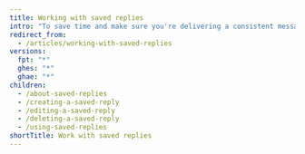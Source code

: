 ```yaml
---
title: Working with saved replies
intro: "To save time and make sure you're delivering a consistent message, you can add saved replies to issue and pull request comments."
redirect_from:
  - /articles/working-with-saved-replies
versions:
  fpt: "*"
  ghes: "*"
  ghae: "*"
children:
  - /about-saved-replies
  - /creating-a-saved-reply
  - /editing-a-saved-reply
  - /deleting-a-saved-reply
  - /using-saved-replies
shortTitle: Work with saved replies
---
```

